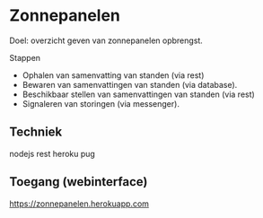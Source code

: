 Zonnepanelen
============

Doel: overzicht geven van zonnepanelen opbrengst.

Stappen
- Ophalen van samenvatting van standen (via rest)
- Bewaren van samenvattingen van standen (via database).
- Beschikbaar stellen van samenvattingen van standen (via rest) 
- Signaleren van storingen (via messenger).

Techniek
--------
nodejs
rest
heroku
pug

Toegang (webinterface)
-----------------------
https://zonnepanelen.herokuapp.com


